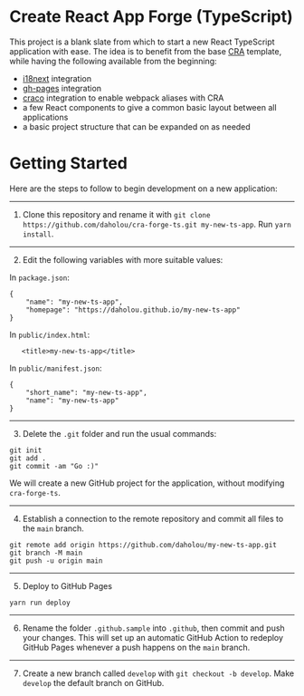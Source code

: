 # Create React App Forge (TypeScript)

This project is a blank slate from which to start a new React TypeScript
application with ease. The idea is to benefit from the base [CRA](https://create-react-app.dev/) template, while
having the following available from the beginning:
- [i18next](https://www.i18next.com/) integration
- [gh-pages](https://github.com/tschaub/gh-pages) integration
- [craco](https://github.com/dilanx/craco) integration to enable webpack aliases with CRA
- a few React components to give a common basic layout between all applications
- a basic project structure that can be expanded on as needed

# Getting Started
Here are the steps to follow to begin development on a new application:

---
1. Clone this repository and rename it with `git clone https://github.com/daholou/cra-forge-ts.git my-new-ts-app`. Run `yarn install`.

---
2. Edit the following variables with more suitable values:

In `package.json`:
```
{
    "name": "my-new-ts-app",
    "homepage": "https://daholou.github.io/my-new-ts-app"
}
```
In `public/index.html`:
```
   <title>my-new-ts-app</title>
```
In `public/manifest.json`:
```
{
    "short_name": "my-new-ts-app",
    "name": "my-new-ts-app"
}
```

---
3. Delete the `.git` folder and run the usual commands:
```
git init
git add .
git commit -am "Go :)"
```
We will create a new GitHub project for the application, without modifying `cra-forge-ts`.

---
4. Establish a connection to the remote repository and commit all files to the `main` branch.
```
git remote add origin https://github.com/daholou/my-new-ts-app.git
git branch -M main
git push -u origin main
```

---
5. Deploy to GitHub Pages
```
yarn run deploy
```

---
6. Rename the folder `.github.sample` into `.github`, then commit and push your changes. This will set up an automatic GitHub Action to redeploy GitHub Pages whenever a push happens on the `main` branch.

---
7. Create a new branch called `develop` with `git checkout -b develop`. Make `develop` the default branch on GitHub.
